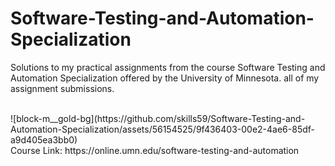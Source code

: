 # Software-Testing-and-Automation-Specialization
Solutions to my practical assignments from the course Software Testing and Automation Specialization offered by the University of Minnesota. all of my assignment submissions. 

<br>
![block-m__gold-bg](https://github.com/skills59/Software-Testing-and-Automation-Specialization/assets/56154525/9f436403-00e2-4ae6-85df-a9d405ea3bb0)


<br>
Course Link: https://online.umn.edu/software-testing-and-automation
